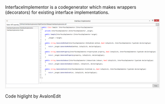﻿InterfaceImplementor is a codegenerator which makes wrappers (decorators) for existing interface implementations.

![](https://github.com/AlexanderSharykin/InterfaceImplementor/blob/master/Interface_Implementor_Screen.png)

Code higlight by AvalonEdit
